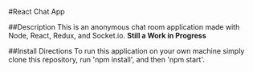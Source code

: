 #React Chat App

##Description
This is an anonymous chat room application made with Node, React, Redux, and Socket.io. **Still a Work in Progress**

##Install Directions
To run this application on your own machine simply clone this repository, run 'npm install', and then 'npm start'.